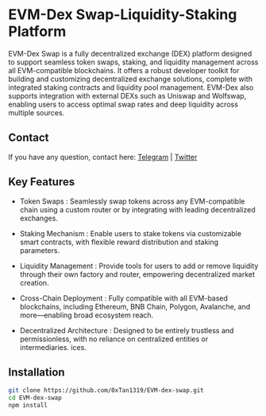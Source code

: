 #  EVM-Dex **Swap-Liquidity-Staking** Platform 

EVM-Dex Swap is a fully decentralized exchange (DEX) platform designed to support seamless token swaps, staking, and liquidity management across all EVM-compatible blockchains. It offers a robust developer toolkit for building and customizing decentralized exchange solutions, complete with integrated staking contracts and liquidity pool management. EVM-Dex also supports integration with external DEXs such as Uniswap and Wolfswap, enabling users to access optimal swap rates and deep liquidity across multiple sources.

## Contact

If you have any question, contact here: [Telegram](https://t.me/shiny0103) | [Twitter](https://x.com/0xTan1319)



## Key Features

- Token Swaps : 
Seamlessly swap tokens across any EVM-compatible chain using a custom router or by integrating with leading decentralized exchanges.

- Staking Mechanism : 
Enable users to stake tokens via customizable smart contracts, with flexible reward distribution and staking parameters.

- Liquidity Management : 
Provide tools for users to add or remove liquidity through their own factory and router, empowering decentralized market creation.

- Cross-Chain Deployment : 
Fully compatible with all EVM-based blockchains, including Ethereum, BNB Chain, Polygon, Avalanche, and more—enabling broad ecosystem reach.

- Decentralized Architecture : 
Designed to be entirely trustless and permissionless, with no reliance on centralized entities or intermediaries.
ices.


## Installation


```bash
git clone https://github.com/0xTan1319/EVM-dex-swap.git
cd EVM-dex-swap
npm install
```



